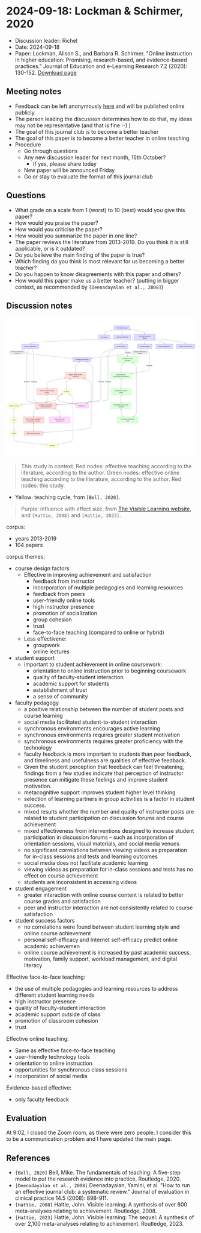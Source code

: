 # 2024-09-18: Lockman & Schirmer, 2020

- Discussion leader: Richel
- Date: 2024-09-18
- Paper: Lockman, Alison S., and Barbara R. Schirmer.
  "Online instruction in higher education: Promising, research-based,
  and evidence-based practices."
  Journal of Education and e-Learning Research 7.2 (2020): 130-152.
  [Download page](https://eric.ed.gov/?id=EJ1258655)

## Meeting notes

- Feedback can be left anonymously
  [here](https://docs.google.com/forms/d/e/1FAIpQLSebEw4skZfLKZcr3zm3Oq3Du1ZnlNCc4d7HHQrbRFkCblDLIA/viewform?usp=sf_link)
  and will be published online publicly
- The person leading the discussion determines how to do that,
  my ideas may not be representative (and that is fine :-) )
- The goal of this journal club is to become a better teacher
- The goal of this paper is to become a better teacher in online teaching
- Procedure
    - Go through questions
    - Any new discussion leader for next month, 16th October?
        - If yes, please share today
    - New paper will be announced Friday
    - Go or stay to evaluate the format of this journal club

## Questions

- What grade on a scale from 1 (worst) to 10 (best) would you give this paper?
- How would you praise the paper?
- How would you criticise the paper?
- How would you summarize the paper in one line?
- The paper reviews the literature from 2013-2019.
  Do you think it is still applicable, or is it outdated?
- Do you believe the main finding of the paper is true?
- Which finding do you think is most relevant for us becoming a better teacher?
- Do you happen to know disagreements with this paper and others?
- How would this paper make us a better teacher?
  (putting in bigger context, as recommended by `[Deenadayalan et al., 2008]`)

## Discussion notes

![Overview](20240918.png)

> This study in context.
> Red nodes: effective teaching according to the literature, according to the author.
> Green nodes: effective online teaching according to the literature, according to the author.
> Red nodes: this study.

- Yellow: teaching cycle, from `[Bell, 2020]`.

> Purple: influence with effect size, from 
> [The Visible Learning website](https://visible-learning.org/hattie-ranking-influences-effect-sizes-learning-achievement/),
> and `[Hattie, 2008]` and `[Hattie, 2023]`.

corpus:

- years 2013-2019
- 104 papers

corpus themes:

- course design factors
    - Effective in improving achievement and satisfaction
        - feedback from instructor
        - incorporation of multiple pedagogies and learning resources
        - feedback from peers
        - user-friendly online tools
        - high instructor presence
        - promotion of socialization
        - group cohesion
        - trust
        - face-to-face teaching (compared to online or hybrid)
    - Less effectivene:
        - groupwork
        - online lectures
- student support
    - important to student achievement in online coursework:
        - orientation to online instruction prior to beginning coursework
        - quality of faculty-student interaction
        - academic support for students
        - establishment of trust
        - a sense of community
- faculty pedagogy
    - a positive relationship between the number of student posts and course learning
    - social media facilitated student-to-student interaction
    - synchronous environments encourages active learning
    - synchronous environments requires greater student motivation
    - synchronous environments requires greater proficiency with the technology
    - faculty feedback is more important to students than peer feedback,
      and timeliness and usefulness are qualities of effective feedback.
    - Given the student perception that feedback can feel threatening,
      findings from a few studies indicate that perception of
      instructor presence can mitigate these feelings and improve student motivation.
    - metacognitive support improves student higher level thinking
    - selection of learning partners in group activities is a factor in student success.
    - mixed results whether the number and quality of instructor posts
      are related to student participation on discussion forums and course achievement
    - mixed effectiveness from interventions designed to
      increase student participation in discussion forums – such as
      incorporation of orientation sessions, visual materials, and social media venues
    - no significant correlations between viewing videos as preparation
      for in-class sessions and tests and learning outcomes
    - social media does not facilitate academic learning
    - viewing videos as preparation for in-class sessions and tests
      has no effect on course achievement
    - students are inconsistent in accessing videos
- student engagement
    - greater interaction with online course content is related to
      better course grades and satisfaction
    - peer and instructor interaction are not consistently related to course satisfaction
- student success factors
    - no correlations were found between student learning style and online course achievement
    - personal self-efficacy and Internet self-efficacy predict online academic achievemen
    - online course achievement is increased by past academic success,
      motivation, family support, workload management, and digital literacy

Effective face-to-face teaching:

- the use of multiple pedagogies and learning resources to address different student learning needs
- high instructor presence
- quality of faculty-student interaction
- academic support outside of class
- promotion of classroom cohesion
- trust

Effective online teaching:

- Same as effective face-to-face teaching
- user-friendly technology tools
- orientation to online instruction
- opportunities for synchronous class sessions
- incorporation of social media

Evidence-based effective:

- only faculty feedback

## Evaluation

At 9:02, I closed the Zoom room, as there were zero people.
I consider this to be a communication problem
and I have updated the main page.

## References

- `[Bell, 2020]`
  Bell, Mike.
  The fundamentals of teaching:
  A five-step model to put the research evidence into practice.
  Routledge, 2020.
- `[Deenadayalan et al., 2008]`
  Deenadayalan, Yamini, et al.
  "How to run an effective journal club: a systematic review."
  Journal of evaluation in clinical practice 14.5 (2008): 898-911.
- `[Hattie, 2008]` Hattie, John.
  Visible learning:
  A synthesis of over 800 meta-analyses relating to achievement.
  Routledge, 2008.
- `[Hattie, 2023]` Hattie, John.
  Visible learning: The sequel:
  A synthesis of over 2,100 meta-analyses relating to achievement.
  Routledge, 2023.
